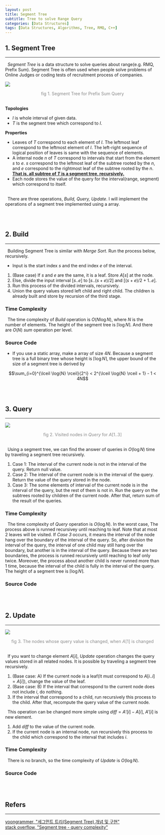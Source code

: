 ```yaml
---
layout: post
title: Segment Tree
subtitle: Tree to solve Range Query
categories: [Data Structures]
tags: [Data Structures, Algorithms, Tree, RMQ, C++]
---
```

## 1. Segment Tree
<hr>
&nbsp;&nbsp;<i>Segment Tree</i> is a data structure to solve queries about range(e.g. RMQ, Prefix Sum). Segment Tree is often used when people solve problems of Online Judges or coding tests of recruitment process of companies.

<img src = "https://user-images.githubusercontent.com/80208196/217886781-a96f3d7e-9d08-4d3d-a8ae-4b8ff142b9a5.png"><center><span style = "opacity:0.5">fig 1. Segment Tree for Prefix Sum Query</span></center><br/>

<b>Topologies</b>

- $I$ is whole interval of given data.
- $T$ is the segment tree which correspond to $I$.

<b>Properties</b>

- Leaves of $T$ correspond to each element of $I$. The leftmost leaf correspond to the leftmost element of $I$. The left-right sequence of logical position of leaves is same with the sequence of elements.
- A internal node $n$ of $T$ correspond to intervals that start from the element $s$ to $e$. $s$ correspond to the leftmost leaf of the subtree rooted by the $n$, and $e$ correspond to the rightmost leaf of the subtree rooted by the $n$. <u><b>That is, all subtree of $T$ is a segment tree, recursively.</b></u>
- Each node stores the value of the query for the interval(range, segment) which correspond to itself.

<br/>
&nbsp;&nbsp;There are three operations, <i>Build, Query, Update</i>. I will implement the operations of a segment tree implemented using a array.

<br/><br/>

## 2. Build
<hr>
&nbsp;&nbsp;Building Segment Tree is similar with <i>Merge Sort</i>. Run the process below, recursively.

- Input is the start index $s$ and the end index $e$ of the interval.
1. (Base case) If $s$ and $e$ are the same, it is a leaf. Store $A[s]$ at the node.
2. Else, divide the input interval $[s..e]$ to $[s..(s+e)/2]$ and $[(s+e)/2+1..e]$.
3. Run this process of the divided intervals, recursively.
4. Union the query values stored left child and right child. The children is already built and store by recursion of the third stage.

### Time Complexity
&nbsp;&nbsp;The time complexity of <i>Build</i> operation is $O(N \log{N})$, where $N$ is the number of elements. The height of the segment tree is $\lceil \log{N} \rceil$. And there are $O(N)$ <i>sum</i> operation per level.

### Source Code

<script src="https://gist.github.com/unsik6/404205df9c6cd43f1d8bd9627b0e45b7.js"></script>

- If you use a static array, make a array of size $4N$. Because a segment tree is a full binary tree whose height is $\lceil \log{N} \rceil$, the upper bound of the size of a segment tree is derived by

$$\sum_{i=0}^{\lceil \log{N} \rceil}{2^i} < 2^{\lceil \log{N} \rceil + 1} - 1 < 4N$$

<br/><br/>

## 3. Query
<hr>

<img src = "https://user-images.githubusercontent.com/80208196/217905040-2c0059df-92bf-4959-b952-3c06b46a834d.png"><center><span style = "opacity:0.5">fig 2. Visited nodes in <i>Query</i> for $A[1..3]$</span></center><br/>

&nbsp;&nbsp;Using a segment tree, we can find the answer of queries in $O(\log{N})$ time by traveling a segment tree recursively.

1. Case 1: The interval of the current node is not in the interval of the query. Return null value.
2. Case 2: The interval of the current node is in the interval of the query. Return the value of the query stored in the node.
3. Case 3: The some elements of interval of the current node is in the interval of the query, but the rest of them is not in. Run the query on the subtrees rooted by children of the current node. After that, return sum of the result of the queries.

### Time Complexity
&nbsp;&nbsp;The time complexity of <i>Query</i> operation is $O(\log{N})$. In the worst case, The process above is runned recursivey until reaching to leaf. Note that at most 2 leaves will be visited. If <i>Case 3</i> occurs, it means the interval of the node hang over the boundary of the interval of the query. So, after division the interval of the query, the interval of one child may still hang over the boundary, but another is in the interval of the query. Because there are two boundaries, the process is runned recursively until reaching to leaf only twice. Moreover, the process about another child is never runned more than 1 time, because the interval of the child is fully in the interval of the query. The height of a segment tree is $\lceil \log{N} \rceil$.

### Source Code

<script src="https://gist.github.com/unsik6/67af4c420b9da2b01f269efd5818c5bc.js"></script>

<br/><br/>

## 2. Update
<hr>

<img src = "https://user-images.githubusercontent.com/80208196/217912410-79b0b3db-ce4f-43c5-aafc-0bfe835ee122.png"><center><span style = "opacity:0.5">fig 3. The nodes whose query value is changed, when $A[1]$ is changed</span></center><br/>

&nbsp;&nbsp;If you want to change element $A[i]$, <i>Update</i> operation changes the query values stored in all related nodes. It is possible by traveling a segment tree recursively.

1. (Base case: A) If the current node is a leaf(It must correspond to $A[i..i]=A[i]$), change the value of the leaf.
2. (Base case: B) If the interval that correspond to the current node does not include $i$, do nothing.
3. If the interval that correspond to a child, run recursively this process to the child. After that, recompute the query value of the current node.

&nbsp;&nbsp;This operation can be changed more simple using $diff = A'[i] - A[i]$, $A'[i]$ is new element.

1. Add $diff$ to the value of the current node.
3. If the current node is an internal node, run recursively this process to the child which correspond to the interval that includes $i$.

### Time Complexity
&nbsp;&nbsp;There is no branch, so the time complexity of <i>Update</i> is $O(\log{N})$.

### Source Code

<script src="https://gist.github.com/unsik6/0a0c04579d93cbda3224f4c3189c556f.js"></script>

<br/><br/>

## Refers
<hr/>
<a href = "https://yoongrammer.tistory.com/103">yoongrammer, "세그먼트 트리(Segment Tree) 개념 및 구현"</a><br/>
<a href = "https://stackoverflow.com/questions/30236813/segment-tree-query-complexity">stack overflow, "Segment tree - query complexity"</a><br/>